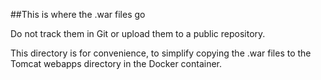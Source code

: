 ##This is where the .war files go
                                                                
Do not track them in Git or upload them to a public repository.

This directory is for convenience, to simplify copying the .war files to the Tomcat webapps directory in the Docker container. 
